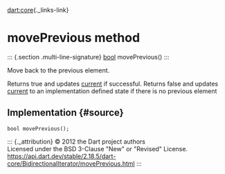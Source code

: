 [dart:core](../../dart-core/dart-core-library){._links-link}

movePrevious method
===================

::: {.section .multi-line-signature}
[bool](../bool-class) movePrevious()
:::

Move back to the previous element.

Returns true and updates [current](../iterator/current) if successful.
Returns false and updates [current](../iterator/current) to an
implementation defined state if there is no previous element

Implementation {#source}
--------------

``` {.language-dart data-language="dart"}
bool movePrevious();
```

::: {._attribution}
© 2012 the Dart project authors\
Licensed under the BSD 3-Clause \"New\" or \"Revised\" License.\
<https://api.dart.dev/stable/2.18.5/dart-core/BidirectionalIterator/movePrevious.html>
:::
